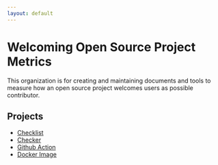 ```yaml
---
layout: default
---
```


# Welcoming Open Source Project Metrics

This organization is for creating and maintaining documents and tools to measure how an open source project welcomes users as possible contributor.

## Projects

- [Checklist](./checklist.html)
- [Checker](./checker.html)
- [Github Action](./wospm-checker-github-action.html)
- [Docker Image](./docker.html)

